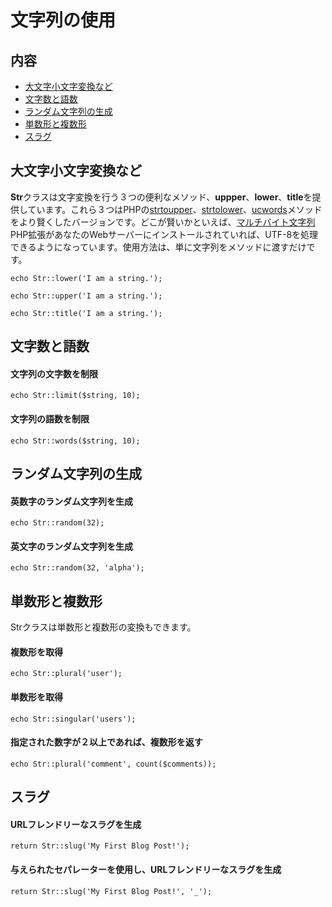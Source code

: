 # 文字列の使用

## 内容

- [大文字小文字変換など](#capitalization)
- [文字数と語数](#limits)
- [ランダム文字列の生成](#random)
- [単数形と複数形](#singular-and-plural)
- [スラグ](#slugs)

<a name="capitalization"></a>
## 大文字小文字変換など

**Str**クラスは文字変換を行う３つの便利なメソッド、**uppper**、**lower**、**title**を提供しています。これら３つはPHPの[strtoupper](http://php.net/manual/ja/function.strtoupper.php)、[strtolower](http://php.net/manual/ja/function.strtolower.php)、[ucwords](http://php.net/manual/ja/function.ucwords.php)メソッドをより賢くしたバージョンです。どこが賢いかといえば、[マルチバイト文字列](http://php.net/manual/ja/book.mbstring.php)PHP拡張があなたのWebサーバーにインストールされていれば、UTF-8を処理できるようになっています。使用方法は、単に文字列をメソッドに渡すだけです。

	echo Str::lower('I am a string.');

	echo Str::upper('I am a string.');

	echo Str::title('I am a string.');

<a name="limits"></a>
## 文字数と語数

#### 文字列の文字数を制限

	echo Str::limit($string, 10);

#### 文字列の語数を制限

	echo Str::words($string, 10);

<a name="random"></a>
## ランダム文字列の生成

#### 英数字のランダム文字列を生成

	echo Str::random(32);

#### 英文字のランダム文字列を生成

	echo Str::random(32, 'alpha');

<a name="singular-and-plural"></a>
## 単数形と複数形

Strクラスは単数形と複数形の変換もできます。

#### 複数形を取得

	echo Str::plural('user');

#### 単数形を取得

	echo Str::singular('users');

#### 指定された数字が２以上であれば、複数形を返す

	echo Str::plural('comment', count($comments));

<a name="slugs"></a>
## スラグ

#### URLフレンドリーなスラグを生成

	return Str::slug('My First Blog Post!');

#### 与えられたセパレーターを使用し、URLフレンドリーなスラグを生成

	return Str::slug('My First Blog Post!', '_');

